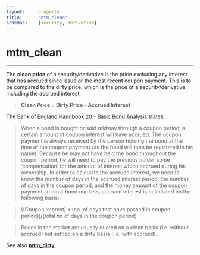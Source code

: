 ```yaml
---
layout:		property
title:		"mtm_clean"
schemas:	[security, derivative]
---
```


# mtm_clean

---

The **clean price** of a security/derivative is the price excluding any interest that has accrued since issue or the most recent coupon payment. This is to be compared to the dirty price, which is the price of a security/derivative including the accrued interest.

> **Clean Price = Dirty Price - Accrued Interest**

The [Bank of England Handbook 20 - Basic Bond Analysis][boe] states:

> When a bond is bought or sold midway through a coupon period, a certain amount of coupon interest will have accrued. The coupon payment is always received by the person holding the bond at the time of the coupon payment (as the bond will then be registered in his name). Because he may not have held the bond throughout the coupon period, he will need to pay the previous holder some ‘compensation’ for the amount of interest which accrued during his ownership. In order to calculate the accrued interest, we need to know the number of days in the accrued interest period, the number of days in the coupon period, and the money amount of the coupon
payment. In most bond markets, accrued interest is calculated on the following basis:-

> ((Coupon interest) x (no. of days that have passed in coupon period))/(total no of days in the coupon period)

> Prices in the market are usually quoted on a clean basis (i.e. without accrued) but settled on a dirty basis (i.e. with accrued).

[boe]: http://www.bankofengland.co.uk/education/Documents/ccbs/handbooks/pdf/ccbshb20.pdf

See also [**mtm_dirty**](https://github.com/SuadeLabs/fire/blob/master/documentation/mtm_dirty.md).
